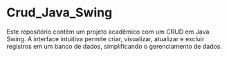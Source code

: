 # Crud_Java_Swing
 Este repositório contém um projeto acadêmico com um CRUD em Java Swing. A interface intuitiva permite criar, visualizar, atualizar e excluir registros em um banco de dados, simplificando o gerenciamento de dados.
